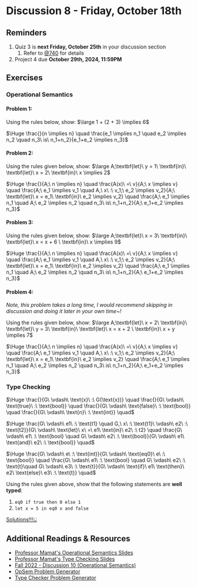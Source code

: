 # Discussion 8 - Friday, October 18th

## Reminders

1. Quiz 3 is **next Friday, October 25th** in your discussion section
   1. Refer to [@740](https://piazza.com/class/lzthtu8sxwsmm/post/740) for details
1. Project 4 due **October 29th, 2024, 11:59PM**

## Exercises

### Operational Semantics

#### Problem 1:

Using the rules below, show: $\large 1 + (2 + 3) \implies 6$

$\Huge \frac{}{n \implies n} \quad \frac{e_1 \implies n_1 \quad e_2 \implies n_2 \quad n_3\ is\ n_1+n_2}{e_1+e_2 \implies n_3}$

#### Problem 2:

Using the rules given below, show: $\large A;\textbf{let}\ y = 1\ \textbf{in}\ \textbf{let}\ x = 2\ \textbf{in}\ x \implies 2$

$\Huge \frac{}{A;\ n \implies n} \quad \frac{A(x)\ =\ v}{A;\ x \implies v} \quad \frac{A;\ e_1 \implies v_1 \quad A,\ x\ :\ v_1;\ e_2 \implies v_2}{A;\ \textbf{let}\ x = e_1\ \textbf{in}\ e_2 \implies v_2} \quad \frac{A;\ e_1 \implies n_1 \quad A;\ e_2 \implies n_2 \quad n_3\ is\ n_1+n_2}{A;\ e_1+e_2 \implies n_3}$

#### Problem 3:

Using the rules given below, show: $\large A;\textbf{let}\ x = 3\ \textbf{in}\ \textbf{let}\ x = x + 6 \ \textbf{in}\ x \implies 9$

$\Huge \frac{}{A;\ n \implies n} \quad \frac{A(x)\ =\ v}{A;\ x \implies v} \quad \frac{A;\ e_1 \implies v_1 \quad A,\ x\ :\ v_1;\ e_2 \implies v_2}{A;\ \textbf{let}\ x = e_1\ \textbf{in}\ e_2 \implies v_2} \quad \frac{A;\ e_1 \implies n_1 \quad A;\ e_2 \implies n_2 \quad n_3\ is\ n_1+n_2}{A;\ e_1+e_2 \implies n_3}$

#### Problem 4:

*Note, this problem takes a long time, I would recommend skipping in discussion and doing it later in your own time~!*

Using the rules given below, show: $\large A;\textbf{let}\ x = 2\ \textbf{in}\ \textbf{let}\ y = 3\ \textbf{in}\ \textbf{let}\ x = x + 2 \ \textbf{in}\ x + y \implies 7$

$\Huge \frac{}{A;\ n \implies n} \quad \frac{A(x)\ =\ v}{A;\ x \implies v} \quad \frac{A;\ e_1 \implies v_1 \quad A,\ x\ :\ v_1;\ e_2 \implies v_2}{A;\ \textbf{let}\ x = e_1\ \textbf{in}\ e_2 \implies v_2} \quad \frac{A;\ e_1 \implies n_1 \quad A;\ e_2 \implies n_2 \quad n_3\ is\ n_1+n_2}{A;\ e_1+e_2 \implies n_3}$


### Type Checking

$\Huge \frac{}{G\ \vdash\ \text{x}\ :\ G(\text{x})} \quad \frac{}{G\ \vdash\ \text{true}\ :\ \text{bool}} \quad \frac{}{G\ \vdash\ \text{false}\ :\ \text{bool}} \quad \frac{}{G\ \vdash\ \text{n}\ :\ \text{int}} \quad$

$\Huge \frac{G\ \vdash\ e1\ :\ \text{t1} \quad G,\ x\ :\ \text{t1}\ \vdash\ e2\ :\ \text{t2}}{G\ \vdash\ \text{let}\ x\ =\ e1\ \text{in}\ e2\ :\ t2} \quad
\frac{G\ \vdash\ e1\ :\ \text{bool} \quad G\ \vdash\ e2\ :\ \text{bool}}{G\ \vdash\ e1\ \text{and}\ e2\ :\ \text{bool}} \quad$

$\Huge \frac{G\ \vdash\ e\ :\ \text{int}}{G\ \vdash\ \text{eq0}\ e\ :\ \text{bool}} \quad
\frac{G\ \vdash\ e1\ :\ \text{bool} \quad G\ \vdash\ e2\ :\ \text{t}\quad G\ \vdash\ e3\ :\ \text{t}}{G\ \vdash\ \text{if}\ e1\ \text{then}\ e2\ \text{else}\ e3\ :\ \text{t}} \quad$

Using the rules given above, show that the following statements are **well typed**:
1. `eq0 if true then 0 else 1`
2. `let x = 5 in eq0 x and false`

[Solutions!!!ඞ](https://github.com/cmsc330fall24/fall2024/blob/main/discussions/d8_opsem/d8_solutions.pdf)

## Additional Readings & Resources

- [Professor Mamat's Operational Semantics Slides](https://bakalian.cs.umd.edu/assets/slides/17-semantics.pdf)
- [Professor Mamat's Type Checking Slides](https://bakalian.cs.umd.edu/assets/slides/19-Typechecking.pdf)
- [Fall 2022 - Discussion 10 (Operational Semantics)](https://github.com/umd-cmsc330/fall2022/tree/main/discussions/discussion10#operational-semantics)
- [OpSem Problem Generator](https://bakalian.cs.umd.edu/330/practice/opsem)
- [Type Checker Problem Generator](https://bakalian.cs.umd.edu/330/practice/typechecker)
